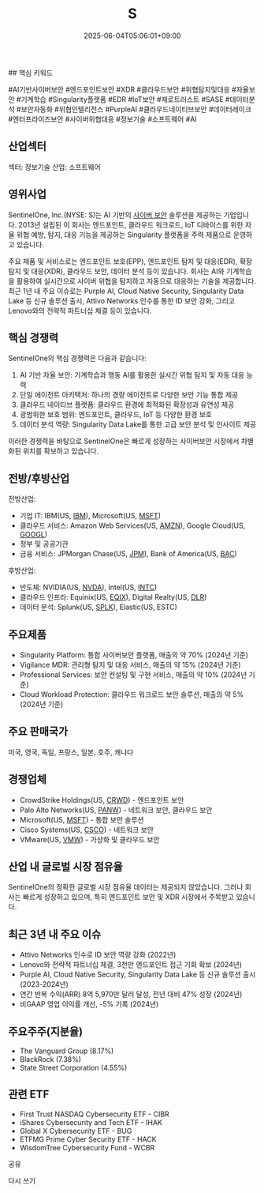 ﻿---
title: "S"
date: 2025-06-04T05:06:01+09:00
lastmod: 2025-06-04T05:06:01+09:00
type: docs
sidebar:
  open: true
weight: 766
---
<div style="display:none">
  <meta property="article:published_time" content="2025-06-03T20:06:01Z" />
  <meta property="article:modified_time" content="2025-06-03T20:06:01Z" />
</div>
## 핵심 키워드

#AI기반사이버보안 #엔드포인트보안 #XDR #클라우드보안 #위협탐지및대응 #자율보안 #기계학습 #Singularity플랫폼 #EDR #IoT보안 #제로트러스트 #SASE #데이터분석 #보안자동화 #위협인텔리전스 #PurpleAI #클라우드네이티브보안 #데이터레이크 #엔터프라이즈보안 #사이버위협대응 #정보기술 #소프트웨어 #AI 

## 산업섹터

섹터: 정보기술
산업: 소프트웨어

## 영위사업

SentinelOne, Inc.(NYSE: S)는 AI 기반의 [사이버 보안](/industry-study/사이버-보안/) 솔루션을 제공하는 기업입니다. 2013년 설립된 이 회사는 엔드포인트, 클라우드 워크로드, IoT 디바이스를 위한 자율 위협 예방, 탐지, 대응 기능을 제공하는 Singularity 플랫폼을 주력 제품으로 운영하고 있습니다.

주요 제품 및 서비스로는 엔드포인트 보호(EPP), 엔드포인트 탐지 및 대응(EDR), 확장 탐지 및 대응(XDR), 클라우드 보안, 데이터 분석 등이 있습니다. 회사는 AI와 기계학습을 활용하여 실시간으로 사이버 위협을 탐지하고 자동으로 대응하는 기술을 제공합니다.최근 1년 내 주요 이슈로는 Purple AI, Cloud Native Security, Singularity Data Lake 등 신규 솔루션 출시, Attivo Networks 인수를 통한 ID 보안 강화, 그리고 Lenovo와의 전략적 파트너십 체결 등이 있습니다.

## 핵심 경쟁력

SentinelOne의 핵심 경쟁력은 다음과 같습니다:

1. AI 기반 자율 보안: 기계학습과 행동 AI를 활용한 실시간 위협 탐지 및 자동 대응 능력
2. 단일 에이전트 아키텍처: 하나의 경량 에이전트로 다양한 보안 기능 통합 제공
3. 클라우드 네이티브 플랫폼: 클라우드 환경에 최적화된 확장성과 유연성 제공
4. 광범위한 보호 범위: 엔드포인트, 클라우드, IoT 등 다양한 환경 보호
5. 데이터 분석 역량: Singularity Data Lake를 통한 고급 보안 분석 및 인사이트 제공

이러한 경쟁력을 바탕으로 SentinelOne은 빠르게 성장하는 사이버보안 시장에서 차별화된 위치를 확보하고 있습니다.

## 전방/후방산업

전방산업:

- 기업 IT: IBM(US, [IBM](/company-analysis/ibm/)), Microsoft(US, [MSFT](/company-analysis/msft/))
- 클라우드 서비스: Amazon Web Services(US, [AMZN](/company-analysis/amzn/)), Google Cloud(US, [GOOGL](/company-analysis/googl/))
- 정부 및 공공기관
- 금융 서비스: JPMorgan Chase(US, [JPM](/company-analysis/jpm/)), Bank of America(US, [BAC](/company-analysis/bac/))

후방산업:

- 반도체: NVIDIA(US, [NVDA](/company-analysis/nvda/)), Intel(US, [INTC](/company-analysis/intc/))
- 클라우드 인프라: Equinix(US, [EQIX](/company-analysis/eqix/)), Digital Realty(US, [DLR](/company-analysis/dlr/))
- 데이터 분석: Splunk(US, [SPLK](/company-analysis/splk/)), Elastic(US, ESTC)

## 주요제품

- Singularity Platform: 통합 사이버보안 플랫폼, 매출의 약 70% (2024년 기준)
- Vigilance MDR: 관리형 탐지 및 대응 서비스, 매출의 약 15% (2024년 기준)
- Professional Services: 보안 컨설팅 및 구현 서비스, 매출의 약 10% (2024년 기준)
- Cloud Workload Protection: 클라우드 워크로드 보안 솔루션, 매출의 약 5% (2024년 기준)

## 주요 판매국가

미국, 영국, 독일, 프랑스, 일본, 호주, 캐나다

## 경쟁업체

- CrowdStrike Holdings(US, [CRWD](/company-analysis/crwd/)) - 엔드포인트 보안
- Palo Alto Networks(US, [PANW](/company-analysis/panw/)) - 네트워크 보안, 클라우드 보안
- Microsoft(US, [MSFT](/company-analysis/msft/)) - 통합 보안 솔루션
- Cisco Systems(US, [CSCO](/company-analysis/csco/)) - 네트워크 보안
- VMware(US, [VMW](/company-analysis/vmw/)) - 가상화 및 클라우드 보안

## 산업 내 글로벌 시장 점유율

SentinelOne의 정확한 글로벌 시장 점유율 데이터는 제공되지 않았습니다. 그러나 회사는 빠르게 성장하고 있으며, 특히 엔드포인트 보안 및 XDR 시장에서 주목받고 있습니다.

## 최근 3년 내 주요 이슈

- Attivo Networks 인수로 ID 보안 역량 강화 (2022년)
- Lenovo와 전략적 파트너십 체결, 3천만 엔드포인트 접근 기회 확보 (2024년)
- Purple AI, Cloud Native Security, Singularity Data Lake 등 신규 솔루션 출시 (2023-2024년)
- 연간 반복 수익(ARR) 8억 5,970만 달러 달성, 전년 대비 47% 성장 (2024년)
- 비GAAP 영업 이익률 개선, -5% 기록 (2024년)

## 주요주주(지분율)

- The Vanguard Group (8.17%)
- BlackRock (7.38%)
- State Street Corporation (4.55%)

## 관련 ETF

- First Trust NASDAQ Cybersecurity ETF - CIBR
- iShares Cybersecurity and Tech ETF - IHAK
- Global X Cybersecurity ETF - BUG
- ETFMG Prime Cyber Security ETF - HACK
- WisdomTree Cybersecurity Fund - WCBR

공유

다시 쓰기
